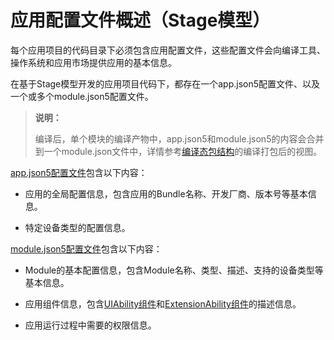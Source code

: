 # 应用配置文件概述（Stage模型）
<!--Kit: Ability Kit-->
<!--Subsystem: BundleManager-->
<!--Owner: @xuyicong-->
<!--SE: @hanfeng6; @lihaitao-->
<!--TSE: @kongjing2-->

每个应用项目的代码目录下必须包含应用配置文件，这些配置文件会向编译工具、操作系统和应用市场提供应用的基本信息。


在基于Stage模型开发的应用项目代码下，都存在一个app.json5配置文件、以及一个或多个module.json5配置文件。

>
> **说明：**
>
> 编译后，单个模块的编译产物中，app.json5和module.json5的内容会合并到一个module.json文件中，详情参考[编译态包结构](application-package-structure-stage.md#编译态包结构)的编译打包后的视图。
>

[app.json5配置文件](app-configuration-file.md)包含以下内容：


- 应用的全局配置信息，包含应用的Bundle名称、开发厂商、版本号等基本信息。

- 特定设备类型的配置信息。


[module.json5配置文件](module-configuration-file.md)包含以下内容：


- Module的基本配置信息，包含Module名称、类型、描述、支持的设备类型等基本信息。

- 应用组件信息，包含[UIAbility组件](module-configuration-file.md#abilities标签)和[ExtensionAbility组件](module-configuration-file.md#extensionabilities标签)的描述信息。

- 应用运行过程中需要的权限信息。
